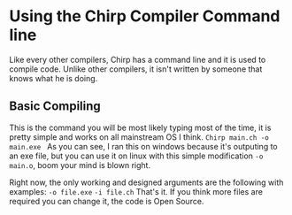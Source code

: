 # Using the Chirp Compiler Command line
Like every other compilers, Chirp has a command line and it is used
to compile code. Unlike other compilers, it isn't written by someone that knows what he is doing.

##  Basic Compiling
This is the command you will be most likely typing most of the time, it is 
pretty simple and works on all mainstream OS I think.
``Chirp main.ch -o main.exe ``
As you can see, I ran this on windows because it's outputing to an exe file, but you can use it on linux with this simple
modification ``-o main.o``, boom your mind is blown right. 

Right now, the only working and designed arguments are the following with examples:
``-o file.exe``
``-i file.ch``
That's it. If you think more files are required you can change it, the code is Open Source.